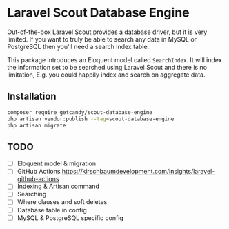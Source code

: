 # Laravel Scout Database Engine

Out-of-the-box Laravel Scout provides a database driver, but it is very limited. If you want to truly be able to search any data in MySQL or PostgreSQL then you'll need a search index table.

This package introduces an Eloquent model called `SearchIndex`. It will index the information set to be searched using Laravel Scout and there is no limitation, E.g. you could happily index and search on aggregate data.

## Installation

```sh
composer require getcandy/scout-database-engine
php artisan vendor:publish --tag=scout-database-engine
php artisan migrate
```

## TODO

- [ ] Eloquent model & migration
- [ ] GitHub Actions https://kirschbaumdevelopment.com/insights/laravel-github-actions
- [ ] Indexing & Artisan command
- [ ] Searching
- [ ] Where clauses and soft deletes
- [ ] Database table in config
- [ ] MySQL & PostgreSQL specific config	
